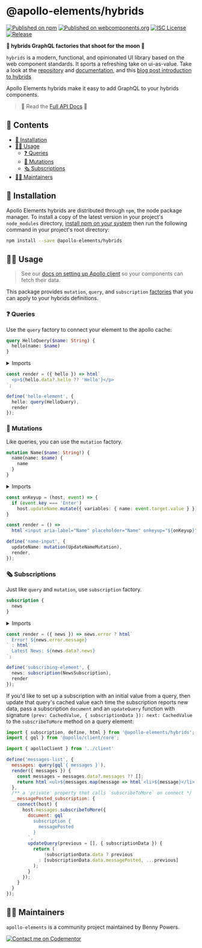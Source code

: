 # @apollo-elements/hybrids

[![Published on npm](https://img.shields.io/npm/v/@apollo-elements/hybrids.svg)](https://www.npmjs.com/package/@apollo-elements/hybrids)
[![Published on webcomponents.org](https://img.shields.io/badge/webcomponents.org-published-blue.svg)](https://www.webcomponents.org/element/@apollo-elements/hybrids)
[![ISC License](https://img.shields.io/npm/l/@apollo-elements/hybrids)](https://github.com/apollo-elements/apollo-elements/blob/main/LICENCE.md)
[![Release](https://github.com/apollo-elements/apollo-elements/workflows/Release/badge.svg)](https://github.com/apollo-elements/apollo-elements/actions)

<strong>👾 hybrids GraphQL factories that shoot for the moon 🚀</strong>

`hybrids` is a modern, functional, and opinionated UI library based on the web component standards. It sports a refreshing take on ui-as-value. Take a look at the [repository](https://github.com/hybridsjs/hybrids) and [documentation](https://hybrids.js.org), and this [blog post introduction to hybrids](https://dev.to/bennypowers/lets-build-web-components-part-7-hybrids-187l)

Apollo Elements hybrids make it easy to add GraphQL to your hybrids components.

> 🔎 Read the [Full API Docs](https://apolloelements.dev/api/libraries/hybrids/) 🔎

## 📓 Contents
- [🔧 Installation](#-installation)
- [👩‍🚀 Usage](#-usage)
  - [❓ Queries](#-queries)
  - [👾 Mutations](#-mutations)
  - [🗞 Subscriptions](#-subscriptions)
- [👷‍♂️ Maintainers](#-maintainers)

## 🔧 Installation

Apollo Elements hybrids are distributed through `npm`, the node package manager. To install a copy of the latest version in your project's `node_modules` directory, [install npm on your system](https://www.npmjs.com/get-npm) then run the following command in your project's root directory:

```sh
npm install --save @apollo-elements/hybrids
```

## 👩‍🚀 Usage

> See our [docs on setting up Apollo client](https://apolloelements.dev/guides/getting-started/apollo-client/) so your components can fetch their data.

This package provides `mutation`, `query`, and `subscription` [factories](https://hybrids.js.org/#/getting-started/concepts?id=factories) that you can apply to your hybrids definitions.

### ❓ Queries
Use the `query` factory to connect your element to the apollo cache:

<code-copy>

```graphql
query HelloQuery($name: String) {
  hello(name: $name)
}
```

</code-copy>

<details>

<summary>Imports</summary>

<code-copy>

```ts
import { query, define, html } from '@apollo-elements/hybrids';
import HelloQuery from './Hello.query.graphql';
```

</code-copy>

</details>

<code-copy>

```ts
const render = ({ hello }) => html`
  <p>${hello.data?.hello ?? 'Hello'}</p>
`;

define('hello-element', {
  hello: query(HelloQuery),
  render
});
```

</code-copy>

### 👾 Mutations
Like queries, you can use the `mutation` factory.

<code-copy>

```graphql
mutation Name($name: String!) {
  name(name: $name) {
    name
  }
}
```

</code-copy>

<details>

<summary>Imports</summary>

<code-copy>

```ts
import { mutation, define, html } from '@apollo-elements/hybrids';
import UpdateNameMutation from './UpdateName.mutation.graphql';
```

</code-copy>

</details>

<code-copy>

```ts
const onKeyup = (host, event) => {
  if (event.key === 'Enter')
    host.updateName.mutate({ variables: { name: event.target.value } });
}

const render = () =>
  html`<input aria-label="Name" placeholder="Name" onkeyup="${onKeyup}"/>`;

define('name-input', {
  updateName: mutation(UpdateNameMutation),
  render,
});
```

</code-copy>

### 🗞 Subscriptions
Just like `query` and `mutation`, use `subscription` factory.

<code-copy>

```graphql
subscription {
  news
}
```

</code-copy>

<details>

<summary>Imports</summary>

<code-copy>

```ts
import { subscription, define, html } from '@apollo-elements/hybrids';
import NewsSubscription from './News.subscription.graphql';
```

</code-copy>

</details>

<code-copy>

```ts
const render = ({ news }) => news.error ? html`
  Error! ${news.error.message}
` : html`
  Latest News: ${news.data?.news}
`;

define('subscribing-element', {
  news: subscription(NewsSubscription),
  render
});
```

</code-copy>

If you'd like to set up a subscription with an initial value from a query, then update that query's cached value each time the subscription reports new data, pass a subscription `document` and an `updateQuery` function with signature `(prev: CachedValue, { subscriptionData }): next: CachedValue` to the `subscribeToMore` method on a query element:

```js
import { subscription, define, html } from '@apollo-elements/hybrids';
import { gql } from '@apollo/client/core';

import { apolloClient } from '../client'

define('messages-list', {
  messages: query(gql`{ messages }`),
  render({ messages }) {
    const messages = messages.data?.messages ?? [];
    return html`<ul>${messages.map(message => html`<li>${message}</li>`)}</ul>`;
  },
  /** a 'private' property that calls `subscribeToMore` on connect */
  __messagePosted_subscription: {
    connect(host) {
      host.messages.subscribeToMore({
        document: gql`
          subscription {
            messagePosted
          }
        `,
        updateQuery(previous = [], { subscriptionData }) {
          return (
              !subscriptionData.data ? previous
            : [subscriptionData.data.messagePosted, ...previous]
          );
        }
      });
    }
  }
});
```

## 👷‍♂️ Maintainers
`apollo-elements` is a community project maintained by Benny Powers.

[![Contact me on Codementor](https://cdn.codementor.io/badges/contact_me_github.svg)](https://www.codementor.io/bennyp?utm_source=github&utm_medium=button&utm_term=bennyp&utm_campaign=github)
